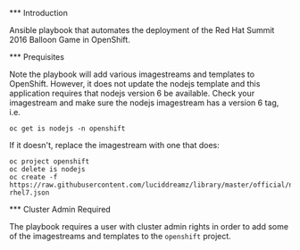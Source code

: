 *** Introduction

Ansible playbook that automates the deployment of the Red Hat Summit 2016 Balloon Game in OpenShift.

*** Prequisites

Note the playbook will add various imagestreams and templates to OpenShift. However, it does not update the nodejs template and this application requires that nodejs version 6 be available. Check your imagestream and make sure the nodejs imagestream has a version 6 tag, i.e.

```
oc get is nodejs -n openshift
```

If it doesn't, replace the imagestream with one that does:

```
oc project openshift
oc delete is nodejs
oc create -f https://raw.githubusercontent.com/luciddreamz/library/master/official/nodejs/imagestreams/nodejs-rhel7.json
```

*** Cluster Admin Required

The playbook requires a user with cluster admin rights in order to add some of the imagestreams and templates to the ```openshift``` project.